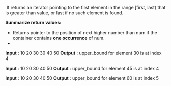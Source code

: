  It returns an iterator pointing to the first element in the range \[first, last) that is greater than value, or last if no such element is found.

**Summarize return values:**
 - Returns pointer to the position of next higher number than num if the container contains **one occurrence** of num.
 - 

**Input** : 10 20 30 30 40 50
**Output** : upper_bound for element 30 is at index 4

**Input** : 10 20 30 40 50
**Output** : upper_bound for element 45 is at index 4

**Input** : 10 20 30 40 50
**Output** : upper_bound for element 60 is at index 5